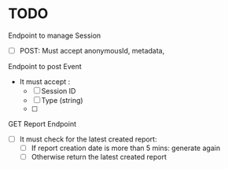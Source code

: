 # TODO

Endpoint to manage Session
- [ ] POST: Must accept anonymousId, metadata, 

Endpoint to post Event
- It must accept : 
    - [ ] Session ID
    - [ ] Type (string)
    - [ ] 

GET Report Endpoint
- [ ] It must check for the latest created report:
    -   [ ] If report creation date is more than 5 mins: generate again
    -   [ ] Otherwise return the latest created report